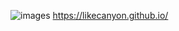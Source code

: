 ![images](https://github.com/likecanyon/likecanyon/blob/main/images/morgan-sessions-YIN4xUBaqnk-unsplash.jpg)
https://likecanyon.github.io/
